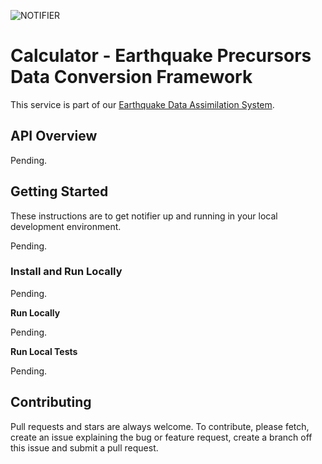 ![NOTIFIER](./docs/notifier_logo.png)
# Calculator - Earthquake Precursors Data Conversion Framework

This service is part of our [Earthquake Data Assimilation System](https://github.com/encresearch/data-assimilation-system).

## API Overview

Pending.

## Getting Started
These instructions are to get notifier up and running in your local development environment.

Pending.

### Install and Run Locally

Pending.

**Run Locally**

Pending.

**Run Local Tests**

Pending.


## Contributing
Pull requests and stars are always welcome. To contribute, please fetch, create an issue explaining the bug or feature request, create a branch off this issue and submit a pull request.
